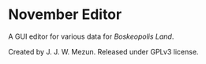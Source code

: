 # November Editor

A GUI editor for various data for _Boskeopolis Land_.

Created by J. J. W. Mezun. Released under GPLv3 license.